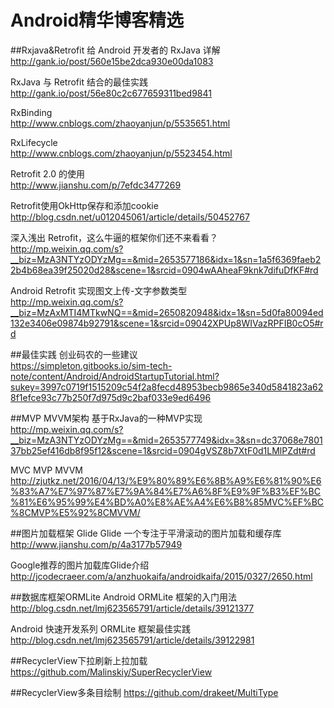 Android精华博客精选   
====================

##Rxjava&Retrofit
给 Android 开发者的 RxJava 详解<br>
http://gank.io/post/560e15be2dca930e00da1083

RxJava 与 Retrofit 结合的最佳实践<br>
http://gank.io/post/56e80c2c677659311bed9841

RxBinding<br>
http://www.cnblogs.com/zhaoyanjun/p/5535651.html

RxLifecycle<br>
http://www.cnblogs.com/zhaoyanjun/p/5523454.html

Retrofit 2.0 的使用<br>
http://www.jianshu.com/p/7efdc3477269

Retrofit使用OkHttp保存和添加cookie<br>
http://blog.csdn.net/u012045061/article/details/50452767

深入浅出 Retrofit，这么牛逼的框架你们还不来看看？<br>
http://mp.weixin.qq.com/s?__biz=MzA3NTYzODYzMg==&mid=2653577186&idx=1&sn=1a5f6369faeb22b4b68ea39f25020d28&scene=1&srcid=0904wAAheaF9knk7difuDfKF#rd

Android Retrofit 实现图文上传-文字参数类型<br>
http://mp.weixin.qq.com/s?__biz=MzAxMTI4MTkwNQ==&mid=2650820948&idx=1&sn=5d0fa80094ed132e3406e09874b92791&scene=1&srcid=09042XPUp8WIVazRPFIB0cO5#rd

##最佳实践
创业码农的一些建议<br>
https://simpleton.gitbooks.io/sim-tech-note/content/Android/AndroidStartupTutorial.html?sukey=3997c0719f1515209c54f2a8fecd48953becb9865e340d5841823a628f1efce93c77b250f7d975d9c2baf033e9ed6496

##MVP MVVM架构 
基于RxJava的一种MVP实现<br>
http://mp.weixin.qq.com/s?__biz=MzA3NTYzODYzMg==&mid=2653577749&idx=3&sn=dc37068e780137bb25ef416db8f95f12&scene=1&srcid=0904gVSZ8b7XtF0d1LMlPZdt#rd

MVC MVP MVVM<br>
http://zjutkz.net/2016/04/13/%E9%80%89%E6%8B%A9%E6%81%90%E6%83%A7%E7%97%87%E7%9A%84%E7%A6%8F%E9%9F%B3%EF%BC%81%E6%95%99%E4%BD%A0%E8%AE%A4%E6%B8%85MVC%EF%BC%8CMVP%E5%92%8CMVVM/

##图片加载框架 Glide
Glide 一个专注于平滑滚动的图片加载和缓存库<br>
http://www.jianshu.com/p/4a3177b57949

Google推荐的图片加载库Glide介绍<br>
http://jcodecraeer.com/a/anzhuokaifa/androidkaifa/2015/0327/2650.html

##数据库框架ORMLite
Android ORMLite 框架的入门用法<br>
http://blog.csdn.net/lmj623565791/article/details/39121377

Android 快速开发系列 ORMLite 框架最佳实践<br>
http://blog.csdn.net/lmj623565791/article/details/39122981

##RecyclerView下拉刷新上拉加载
https://github.com/Malinskiy/SuperRecyclerView

##RecyclerView多条目绘制
https://github.com/drakeet/MultiType



